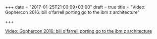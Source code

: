 +++
date = "2017-01-25T21:00:09+03:00"
draft = true
title = "Video: Gophercon 2016: bill o'farrell   porting go to the ibm z architecture"

+++

<p><a href="/stories/1617-video-gophercon-2016-bill-ofarrell-porting-go-to-the-ibm-z-architecture">Video: Gophercon 2016: bill o'farrell   porting go to the ibm z architecture</a></p>
